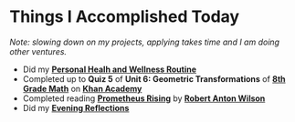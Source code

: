 # Things I Accomplished Today

_Note: slowing down on my projects, applying takes time and I am doing other ventures._

- Did my **[Personal Healh and Wellness Routine](../../routines/2024/personal-health-and-wellness-routine-2024-week-14.md)**
- Completed up to **Quiz 5** of **Unit 6: Geometric Transformations** of **[8th Grade Math](https://www.khanacademy.org/math/cc-eighth-grade-math)** on **[Khan Academy](https://www.khanacademy.org)**
- Completed reading **[Prometheus Rising](https://www.goodreads.com/book/show/28597.Prometheus_Rising)** by **[Robert Anton Wilson](https://www.goodreads.com/author/show/2918.Robert_Anton_Wilson)**
- Did my **[Evening Reflections](../../routines/evening-reflections.md)**

